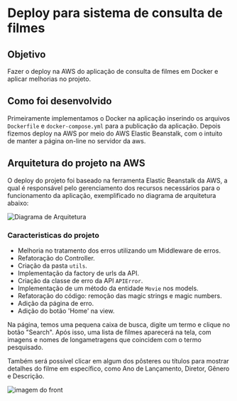 

# Deploy para sistema de consulta de filmes


## Objetivo
Fazer o deploy na AWS do aplicação de consulta de filmes em Docker e aplicar melhorias no projeto.

## Como foi desenvolvido
Primeiramente implementamos o Docker na aplicação inserindo os arquivos ``Dockerfile`` e ``docker-compose.yml`` para a publicação da aplicação. Depois fizemos deploy na AWS por meio do AWS Elastic Beanstalk, com o intuito de manter a página on-line no servidor da aws.

## Arquitetura do projeto na AWS

O deploy do projeto foi baseado na ferramenta Elastic Beanstalk da AWS, a qual é responsável pelo gerenciamento dos recursos necessários para o funcionamento da aplicação, exemplificado no diagrama de arquitetura abaixo:

   ![Diagrama de Arquitetura](https://i.imgur.com/69vmGOZ.png)

### Caracteristicas do projeto
- Melhoria no tratamento dos erros utilizando um Middleware de erros.
- Refatoração do Controller.
- Criação da pasta ``utils``.
- Implementação da factory de urls da API.
- Criação da classe de erro da API ``APIError``.
- Implementação de um método da entidade ``Movie`` nos models.
- Refatoração do código: remoção das magic strings e magic numbers.
- Adição da página de erro.
- Adição do botão 'Home' na view.


Na página, temos uma pequena caixa de busca, digite um termo e clique no botão "Search". Após isso, uma lista de filmes aparecerá na tela, com imagens e nomes de longametragens que coincidem com o termo pesquisado.

Também será possível clicar em algum dos pôsteres ou títulos para mostrar detalhes do filme em específico, como Ano de Lançamento, Diretor, Gênero e Descrição.

![imagem do front](https://i.imgur.com/lJJspNE.gif)